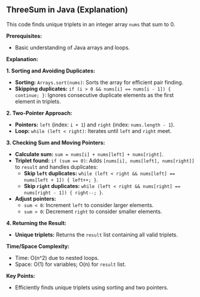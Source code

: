 ## ThreeSum in Java (Explanation)

This code finds unique triplets in an integer array `nums` that sum to 0.

**Prerequisites:**

* Basic understanding of Java arrays and loops.

**Explanation:**

**1. Sorting and Avoiding Duplicates:**

* **Sorting:** `Arrays.sort(nums)`: Sorts the array for efficient pair finding.
* **Skipping duplicates:** `if (i > 0 && nums[i] == nums[i - 1]) { continue; }`: Ignores consecutive duplicate elements as the first element in triplets.

**2. Two-Pointer Approach:**

* **Pointers:** `left` (index: `i + 1`) and `right` (index: `nums.length - 1`).
* **Loop:** `while (left < right)`: Iterates until `left` and `right` meet.

**3. Checking Sum and Moving Pointers:**

* **Calculate sum:** `sum = nums[i] + nums[left] + nums[right]`.
* **Triplet found:** `if (sum == 0)`: Adds `[nums[i], nums[left], nums[right]]` to `result` and handles duplicates:
    * **Skip `left` duplicates:** `while (left < right && nums[left] == nums[left + 1]) { left++; }`.
    * **Skip `right` duplicates:** `while (left < right && nums[right] == nums[right - 1]) { right--; }`.
* **Adjust pointers:**
    * `sum < 0`: Increment `left` to consider larger elements.
    * `sum > 0`: Decrement `right` to consider smaller elements.

**4. Returning the Result:**

* **Unique triplets:** Returns the `result` list containing all valid triplets.

**Time/Space Complexity:**

* Time: O(n^2) due to nested loops.
* Space: O(1) for variables; O(n) for `result` list.

**Key Points:**

* Efficiently finds unique triplets using sorting and two pointers.

